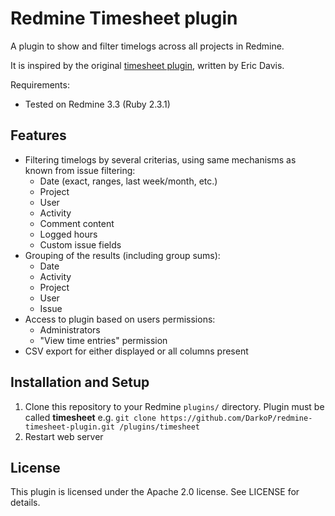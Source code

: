 # Redmine Timesheet plugin

A plugin to show and filter timelogs across all projects in Redmine.

It is inspired by the original [timesheet plugin](https://github.com/edavis10/redmine-timesheet-plugin), written by Eric Davis.

Requirements:
  * Tested on Redmine 3.3 (Ruby 2.3.1)

## Features

* Filtering timelogs by several criterias, using same mechanisms as known from issue filtering:
  * Date (exact, ranges, last week/month, etc.)
  * Project
  * User
  * Activity
  * Comment content
  * Logged hours
  * Custom issue fields
* Grouping of the results (including group sums):
  * Date
  * Activity
  * Project
  * User
  * Issue
* Access to plugin based on users permissions:
  * Administrators
  * "View time entries" permission
* CSV export for either displayed or all columns present

## Installation and Setup

1. Clone this repository to your Redmine `plugins/` directory. Plugin must be called **timesheet** e.g. `git clone https://github.com/DarkoP/redmine-timesheet-plugin.git /plugins/timesheet`
2. Restart web server


## License

This plugin is licensed under the Apache 2.0 license. See LICENSE for details.
